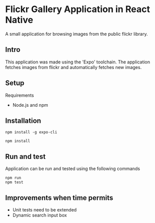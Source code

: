 # Flickr Gallery Application in React Native

A small application for browsing images from the public flickr library.

## Intro
This application was made using the 'Expo' toolchain. The application fetches images from flickr and automatically fetches new images.

## Setup

Requirements
* Node.js and npm
## Installation

```
npm install -g expo-cli
```

```
npm install
```

## Run and test
Application can be run and tested using the following commands

```
npm run
npm test
```

## Improvements when time permits
* Unit tests need to be extended
* Dynamic search input box
